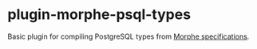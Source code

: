 # plugin-morphe-psql-types

Basic plugin for compiling PostgreSQL types from [Morphe specifications](https://github.com/kaloseia/morphe-spec).
